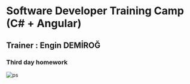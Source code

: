 # Software Developer Training Camp (C# + Angular)
## Trainer : Engin DEMİROĞ
### Third day homework


![ps](https://user-images.githubusercontent.com/79155927/173896880-969c6143-55de-4a61-b46e-c424996ed485.jpg)


